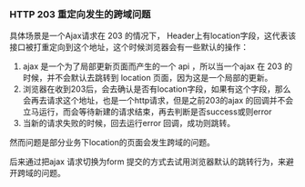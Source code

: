 ### HTTP 203 重定向发生的跨域问题

具体场景是一个Ajax请求在 203 的情况下， Header上有location字段，这代表该接口被打重定向到这个地址，这个时候浏览器会有一些默认的操作：

1. ajax 是一个为了局部更新页面而产生的一个 api ，所以当一个ajax 在 203 的时候，并不会默认去跳转到 location 页面，因为这是一个局部的更新。
2. 浏览器在收到203后，会去确认是否有location字段，如果有这个字段，那么会再去请求这个地址，也是一个http请求，但是之前203的ajax 的回调并不会立马运行，而会等待新建的请求结束，再去判断是否success或则error
3. 当新的请求失败的时候，回去运行error 回调，成功则跳转。

然而问题是部分业务下location的页面会发生跨域的问题。

后来通过把ajax 请求切换为form 提交的方式去试用浏览器默认的跳转行为，来避开跨域的问题。


